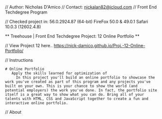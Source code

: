 //	Author: Nicholas D'Amico 
//	Contact: nickalan82@icloud.com 
//	Front End Techdegree Program

//	Checked project in:   56.0.2924.87 (64-bit)
						  FireFox 50.0 & 49.0.1 
						  Safari 10.0.3 (12602.4.8)

**	Treehouse | Front End Techdegree Project: 12 Online Portfolio **

//	View Project 12 here..
 https://nick-damico.github.io/Proj.-12-Online-Portfolio/

//	Instructions

	# Online Portfolio
       Apply the skills learned for optimization of
		 In this project you'll build an online portfolio to showcase the work you've created as part of this program and any projects you've built on your own. This is your chance to show the world (and potential employers) the work you've done. In fact, the portfolio site itself is a great way to show what you can do. Bring all of your talents with HTML, CSS and JavaScript together to create a fun and interactive online portfolio.
		 

 //	About